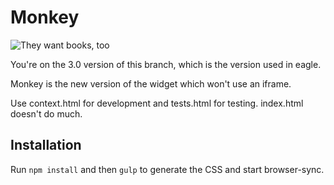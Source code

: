 # Monkey

![They want books, too](https://i.imgur.com/GqlC4ko.gif)

You're on the 3.0 version of this branch, which is the version used in eagle.

Monkey is the new version of the widget which won't use an iframe.

Use context.html for development and tests.html for testing. index.html doesn't
do much.

## Installation

Run `npm install` and then `gulp` to generate the CSS and start browser-sync.
